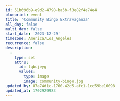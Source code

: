```yaml
---
id: 51b696b9-e9d2-4798-ba5b-f3e82f4e74e4
blueprint: event
title: 'Community Bingo Extravaganza'
all_day: false
multi_day: false
start_date: '2023-12-29'
timezone: America/Los_Angeles
recurrence: false
description:
  -
    type: set
    attrs:
      id: lqbcjeyg
      values:
        type: image
        image: community-bingo.jpg
updated_by: 87a74d1c-1760-42c5-afc1-1cc59be16098
updated_at: 1702929983
---
```

